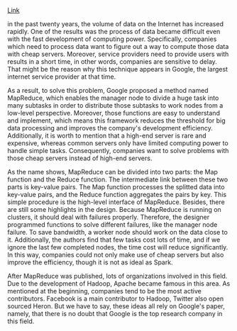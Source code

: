 [Link](https://www.usenix.org/conference/osdi-04/mapreduce-simplified-data-processing-large-clusters)

in the past twenty years, the volume of data on the Internet has increased rapidly. One of the results was the process of data became difficult even with the fast development of computing power. Specifically, companies which need to process data want to figure out a way to compute those data with cheap servers. Moreover, service providers need to provide users with results in a short time, in other words, companies are sensitive to delay. That might be the reason why this technique appears in Google, the largest internet service provider at that time.

As a result, to solve this problem, Google proposed a method named MapReduce, which enables the manager node to divide a huge task into many subtasks in order to distribute those subtasks to work nodes from a low-level perspective. Moreover, those functions are easy to understand and implement, which means this framework reduces the threshold for big data processing and improves the company's development efficiency. Additionally, it is worth to mention that a high-end server is rare and expensive, whereas common servers only have limited computing power to handle simple tasks. Consequently, companies want to solve problems with those cheap servers instead of high-end servers.

As the name shows, MapReduce can be divided into two parts: the Map function and the Reduce function. The intermediate link between these two parts is key-value pairs. The Map function processes the splitted data into key-value pairs, and the Reduce function aggregates the pairs by key. This simple procedure is the high-level interface of MapReduce. Besides, there are still some highlights in the design. Because MapReduce is running on clusters, it should deal with failures properly. Therefore, the designer programmed functions to solve different failures, like the manager node failure. To save bandwidth, a worker node should work on the data close to it. Additionally, the authors find that few tasks cost lots of time, and if we ignore the last few completed nodes, the time cost will reduce significantly. In this way, companies could not only make use of cheap servers but also improve the efficiency, though it is not as ideal as Spark.

After MapReduce was published, lots of organizations involved in this field. Due to the development of Hadoop, Apache became famous in this area. As mentioned at the beginning, companies tend to be the most active contributors. Facebook is a main contributor to Hadoop, Twitter also open sourced Heron. But we have to say, these ideas all rely on Google's paper, namely, that there is no doubt that Google is the top research company in this field.